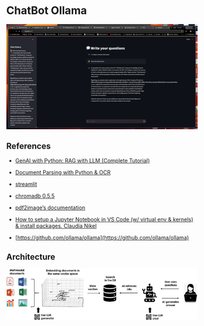 # ChatBot Ollama

![alt text](image-12.png)

## References

- [GenAI with Python: RAG with LLM (Complete Tutorial)](https://towardsdatascience.com/genai-with-python-rag-with-llm-complete-tutorial-c276dda6707b)

- [Document Parsing with Python & OCR](https://towardsdatascience.com/document-parsing-with-python-ocr-75543448e581)

- [streamlit](https://github.com/streamlit/streamlit)

- [chromadb 0.5.5](https://pypi.org/project/chromadb/)

- [pdf2image’s documentation](https://pdf2image.readthedocs.io/en/latest/installation.html)

- [How to setup a Jupyter Notebook in VS Code (w/ virtual env & kernels) & install packages.
Claudia Nikel](https://medium.com/@claudia.nikel/how-to-setup-a-jupyter-notebook-in-vs-code-w-virtual-env-kernels-install-packages-884cf643375e)

- [https://github.com/ollama/ollama](https://github.com/ollama/ollama)

## Architecture

![alt text](image.png)